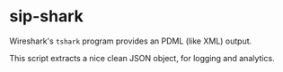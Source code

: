 # sip-shark

Wireshark's `tshark` program provides an PDML (like XML) output. 

This script extracts a nice clean JSON object, for logging and analytics.
